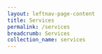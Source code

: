 ```yaml
---
layout: leftnav-page-content
title: Services
permalink: /services
breadcrumb: Services
collection_name: services
---
```

